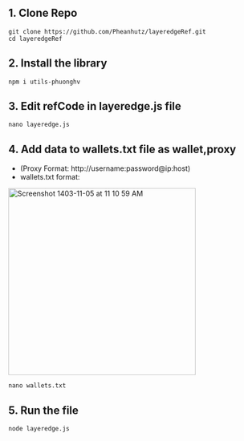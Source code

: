 ## 1. Clone Repo
```
git clone https://github.com/Pheanhutz/layeredgeRef.git
cd layeredgeRef
```

## 2. Install the library
```
npm i utils-phuonghv
```
##  3. Edit refCode in layeredge.js file
```
nano layeredge.js
```
##  4. Add data to wallets.txt file as wallet,proxy
- (Proxy Format: http://username:password@ip:host)
- wallets.txt format: 

<img width="373" alt="Screenshot 1403-11-05 at 11 10 59 AM" src="https://github.com/user-attachments/assets/f311a9b9-12ac-41c8-899b-b5caf8c923ee" />

```
nano wallets.txt
```
##  5. Run the file
```
node layeredge.js
```
